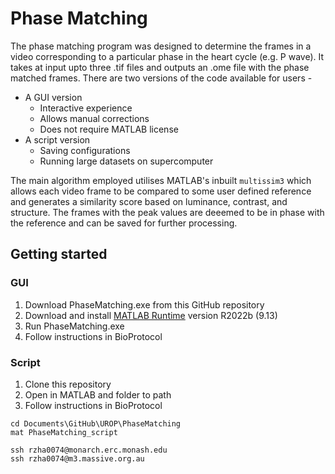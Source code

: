 # Phase Matching

The phase matching program was designed to determine the frames in a video corresponding to a particular phase in the heart cycle (e.g. P wave). It takes at input upto three .tif files and outputs an .ome file with the phase matched frames. There are two versions of the code available for users - 

- A GUI version
  - Interactive experience
  - Allows manual corrections
  - Does not require MATLAB license
- A script version
  - Saving configurations
  - Running large datasets on supercomputer

The main algorithm employed utilises MATLAB's inbuilt `multissim3` which allows each video frame to be compared to some user defined reference and generates a similarity score based on luminance, contrast, and structure. The frames with the peak values are deeemed to be in phase with the reference and can be saved for further processing.

## Getting started
### GUI
1. Download PhaseMatching.exe from this GitHub repository
2. Download and install [MATLAB Runtime](https://au.mathworks.com/products/compiler/matlab-runtime.html) version R2022b (9.13)
3. Run PhaseMatching.exe
4. Follow instructions in BioProtocol

### Script
1. Clone this repository
2. Open in MATLAB and folder to path
3. Follow instructions in BioProtocol
```
cd Documents\GitHub\UROP\PhaseMatching
mat PhaseMatching_script
```

```
ssh rzha0074@monarch.erc.monash.edu
ssh rzha0074@m3.massive.org.au
```
